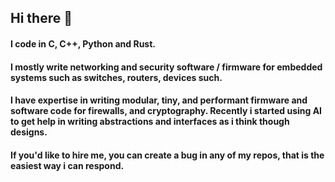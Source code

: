## Hi there 👋

#### I code in C, C++, Python and Rust.
#### I mostly write networking and security software / firmware for embedded systems such as switches, routers, devices such.
#### I have expertise in writing modular, tiny, and performant firmware and software code for firewalls, and cryptography. Recently i started using AI to get help in writing abstractions and interfaces as i think though designs.

#### If you'd like to hire me, you can create a bug in any of my repos, that is the easiest way i can respond.
